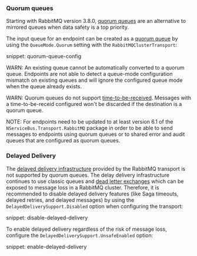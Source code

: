 ### Quorum queues

Starting with RabbitMQ version 3.8.0, [quorum queues](https://www.rabbitmq.com/quorum-queues.html) are an alternative to mirrored queues when data safety is a top priority.

The input queue for an endpoint can be created as a [quorum queue](https://www.rabbitmq.com/quorum-queues.html) by using the `QueueMode.Quorum` setting with the `RabbitMQClusterTransport`:

snippet: quorum-queue-config

WARN: An existing queue cannot be automatically converted to a quorum queue. Endpoints are not able to detect a queue-mode configuration mismatch on existing queues and will ignore the configured queue mode when the queue already exists.

WARN: Quorum queues do not support [time-to-be-received](/nservicebus/messaging/discard-old-messages.md). Messages with a time-to-be-receid configured won't be discarded if the destination is a quorum queue.

NOTE: For endpoints need to be updated to at least version 6.1 of the `NServiceBus.Transport.RabbitMQ` package in order to be able to send messages to endpoints using quorum queues or to shared error and audit queues that are configured as quorum queues.

### Delayed Delivery

The [delayed delivery infrastructure](/transports/rabbitmq/delayed-delivery.md) provided by the RabbitMQ transport is not supported by quorum queues. The delay delivery infrastructure continues to use classic queues and [dead letter exchanges](https://www.rabbitmq.com/dlx.html) which can be exposed to message loss in a RabbitMQ cluster. Therefore, it is recommended to disable delayed delivery features (like Saga timeouts, delayed retries, and delayed messages) by using the `DelayedDeliverySupport.Disabled` option when configuring the transport:

snippet: disable-delayed-delivery

To enable delayed delivery regardless of the risk of message loss, configure the `DelayedDeliverySupport.UnsafeEnabled` option:

snippet: enable-delayed-delivery